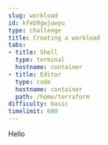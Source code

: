 ```yaml
---
slug: workload
id: kfeb9gwjuwyu
type: challenge
title: Creating a workload
tabs:
- title: Shell
  type: terminal
  hostname: container
- title: Editor
  type: code
  hostname: container
  path: /home/terraform
difficulty: basic
timelimit: 600
---
```

Hello

